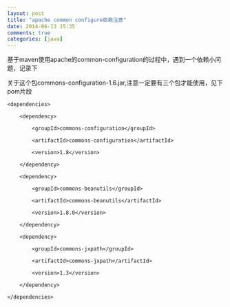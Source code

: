 ```yaml
---
layout: post
title: "apache common configure依赖注意"
date: 2014-06-13 15:35
comments: true
categories: [java]
---
```


基于maven使用apache的common-configuration的过程中，遇到一个依赖小问题，记录下

<!-- more -->

关于这个包commons-configuration-1.6.jar,注意一定要有三个包才能使用，见下pom片段

```
<dependencies>

    <dependency>

        <groupId>commons-configuration</groupId>

        <artifactId>commons-configuration</artifactId>

        <version>1.8</version>

    </dependency>

    <dependency>

        <groupId>commons-beanutils</groupId>

        <artifactId>commons-beanutils</artifactId>

        <version>1.8.0</version>

    </dependency>

    <dependency>

        <groupId>commons-jxpath</groupId>

        <artifactId>commons-jxpath</artifactId>

        <version>1.3</version>

    </dependency>

</dependencies>
```